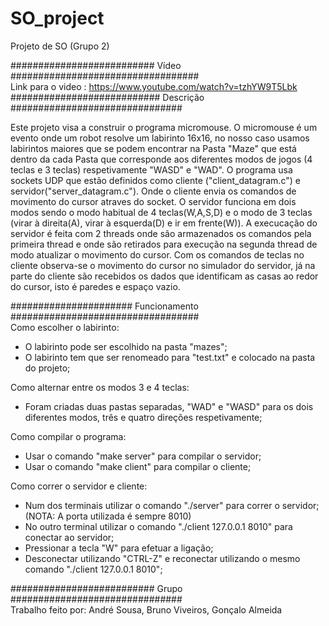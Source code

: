 # SO_project
Projeto de SO (Grupo 2)

########################## Vídeo ##################################  
Link para o video : https://www.youtube.com/watch?v=tzhYW9T5Lbk
########################### Descrição ###############################  

Este projeto visa a construir o programa micromouse. O micromouse é um evento onde um robot resolve um labirinto 16x16, no nosso caso usamos labirintos maiores que se podem encontrar na Pasta "Maze" que está dentro da cada Pasta que corresponde aos diferentes modos de jogos (4 teclas e 3 teclas) respetivamente "WASD" e "WAD".
O programa usa sockets UDP que estão definidos como cliente ("client_datagram.c") e servidor("server_datagram.c"). Onde o cliente envia os comandos de movimento do cursor atraves do socket. 
O servidor funciona em dois modos sendo o modo habitual de 4 teclas(W,A,S,D) e o modo de 3 teclas (virar à direita(A), virar à esquerda(D) e ir em frente(W)). A execucação do servidor é feita com 2 threads onde são armazenados os comandos pela primeira thread  e onde são retirados para execução na segunda thread de modo atualizar o movimento do cursor.
Com os comandos de teclas no cliente observa-se o movimento do cursor no simulador do servidor, já na parte do cliente são recebidos os dados que identificam as casas ao redor do cursor, isto é paredes e espaço vazio.


###################### Funcionamento ##################################  
Como escolher o labirinto:
- O labirinto pode ser escolhido na pasta "mazes";
- O labirinto tem que ser renomeado para "test.txt" e colocado na pasta do projeto;

Como alternar entre os modos 3 e 4 teclas:
- Foram criadas duas pastas separadas, "WAD" e "WASD" para os dois diferentes modos, três e quatro direções respetivamente;

Como compilar o programa:

- Usar o comando "make server" para compilar o servidor;
- Usar o comando "make client" para compilar o cliente;

Como correr o servidor e cliente:

- Num dos terminais utilizar o comando "./server" para correr o servidor; (NOTA: A porta utilizada é sempre 8010)
- No outro terminal utilizar o comando "./client 127.0.0.1 8010" para conectar ao servidor;
- Pressionar a tecla "W" para efetuar a ligação;
- Desconectar utilizando "CTRL-Z" e reconectar utilizando o mesmo comando "./client 127.0.0.1 8010";
  

########################## Grupo ###############################  
Trabalho feito por: André Sousa, Bruno Viveiros, Gonçalo Almeida

